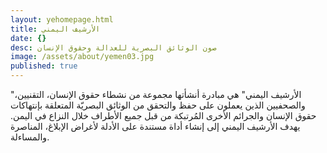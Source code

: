 ```yaml
---
layout: yehomepage.html
title: الأرشيف اليمني
date: {}
desc: صون الوثائق البصرية للعدالة وحقوق الإنسان
image: /assets/about/yemen03.jpg
published: true
---
```


"الأرشيف اليمني" هي مبادرة أنشأتها مجموعة من نشطاء حقوق الإنسان، التقنيين، والصحفيين الذين يعملون على حفظ والتحقق من الوثائق البصريّة المتعلقة بإنتهاكات حقوق الإنسان والجرائم الأخرى المُرتبكة من قبل جميع الأطراف خلال النزاع في اليمن. يهدف الأرشيف اليمني إلى إنشاء أداة مستندة على الأدلة لأغراض الإبلاغ، المناصرة والمساءلة.
